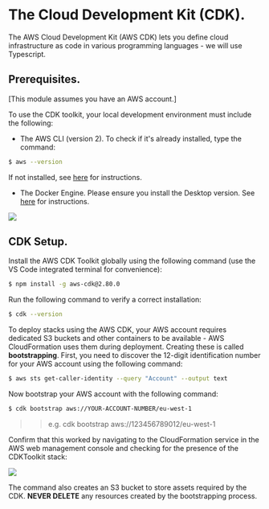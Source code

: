 # The Cloud Development Kit (CDK).

The AWS Cloud Development Kit (AWS CDK) lets you define cloud infrastructure as code in various programming languages - we will use Typescript.

## Prerequisites.

[This module assumes you have an AWS account.]

To use the CDK toolkit, your local development environment must include the following:

+ The AWS CLI (version 2). To check if it's already installed, type the command:
~~~bash
$ aws --version
~~~
If not installed, see [here][aws] for instructions.

+ The Docker Engine. Please ensure you install the Desktop version. See [here][docker] for instructions.

![][desktop]

## CDK Setup.

Install the AWS CDK Toolkit globally using the following command (use the VS Code integrated terminal for convenience):
~~~bash
$ npm install -g aws-cdk@2.80.0
~~~
Run the following command to verify a correct installation:
~~~bash
$ cdk --version
~~~

To deploy stacks using the AWS CDK, your AWS account requires dedicated S3 buckets and other containers to be available - AWS CloudFormation uses them during deployment. Creating these is called __bootstrapping__. First, you need to discover the 12-digit identification number for your AWS account using the following command:
~~~bash
$ aws sts get-caller-identity --query "Account" --output text
~~~
Now bootstrap your AWS account with the following command:
~~~bash
$ cdk bootstrap aws://YOUR-ACCOUNT-NUMBER/eu-west-1
~~~
>>e.g. cdk bootstrap aws://123456789012/eu-west-1

Confirm that this worked by navigating to the CloudFormation service in the AWS web management console and checking for the presence of the CDKToolkit stack:

![][boot]

The command also creates an S3 bucket to store assets required by the CDK. __NEVER DELETE__ any resources created by the bootstrapping process.


[boot]: ./img/boot.png
[aws]: https://docs.aws.amazon.com/cli/latest/userguide/getting-started-install.html
[docker]: https://docs.docker.com/engine/install/
[desktop]:  ./img/desktop.png
